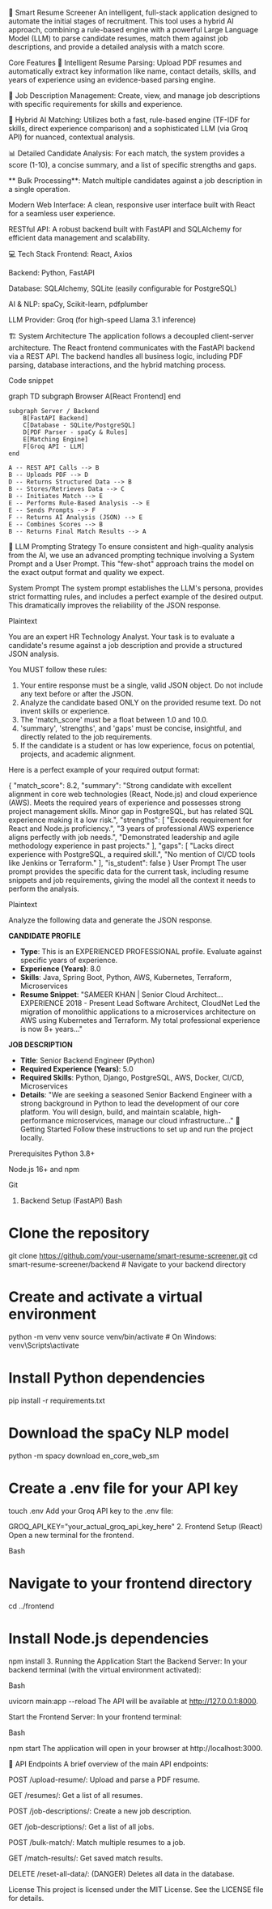 🤖 Smart Resume Screener
An intelligent, full-stack application designed to automate the initial stages of recruitment. This tool uses a hybrid AI approach, combining a rule-based engine with a powerful Large Language Model (LLM) to parse candidate resumes, match them against job descriptions, and provide a detailed analysis with a match score.

Core Features
📄 Intelligent Resume Parsing: Upload PDF resumes and automatically extract key information like name, contact details, skills, and years of experience using an evidence-based parsing engine.

💼 Job Description Management: Create, view, and manage job descriptions with specific requirements for skills and experience.

🧠 Hybrid AI Matching: Utilizes both a fast, rule-based engine (TF-IDF for skills, direct experience comparison) and a sophisticated LLM (via Groq API) for nuanced, contextual analysis.

📊 Detailed Candidate Analysis: For each match, the system provides a score (1-10), a concise summary, and a list of specific strengths and gaps.

** Bulk Processing**: Match multiple candidates against a job description in a single operation.

Modern Web Interface: A clean, responsive user interface built with React for a seamless user experience.

RESTful API: A robust backend built with FastAPI and SQLAlchemy for efficient data management and scalability.

💻 Tech Stack
Frontend: React, Axios

Backend: Python, FastAPI

Database: SQLAlchemy, SQLite (easily configurable for PostgreSQL)

AI & NLP: spaCy, Scikit-learn, pdfplumber

LLM Provider: Groq (for high-speed Llama 3.1 inference)

🏗️ System Architecture
The application follows a decoupled client-server architecture. The React frontend communicates with the FastAPI backend via a REST API. The backend handles all business logic, including PDF parsing, database interactions, and the hybrid matching process.

Code snippet

graph TD
    subgraph Browser
        A[React Frontend]
    end

    subgraph Server / Backend
        B[FastAPI Backend]
        C[Database - SQLite/PostgreSQL]
        D[PDF Parser - spaCy & Rules]
        E[Matching Engine]
        F[Groq API - LLM]
    end

    A -- REST API Calls --> B
    B -- Uploads PDF --> D
    D -- Returns Structured Data --> B
    B -- Stores/Retrieves Data --> C
    B -- Initiates Match --> E
    E -- Performs Rule-Based Analysis --> E
    E -- Sends Prompts --> F
    F -- Returns AI Analysis (JSON) --> E
    E -- Combines Scores --> B
    B -- Returns Final Match Results --> A
🧠 LLM Prompting Strategy
To ensure consistent and high-quality analysis from the AI, we use an advanced prompting technique involving a System Prompt and a User Prompt. This "few-shot" approach trains the model on the exact output format and quality we expect.

System Prompt
The system prompt establishes the LLM's persona, provides strict formatting rules, and includes a perfect example of the desired output. This dramatically improves the reliability of the JSON response.

Plaintext

You are an expert HR Technology Analyst. Your task is to evaluate a candidate's resume against a job description and provide a structured JSON analysis.

You MUST follow these rules:
1.  Your entire response must be a single, valid JSON object. Do not include any text before or after the JSON.
2.  Analyze the candidate based ONLY on the provided resume text. Do not invent skills or experience.
3.  The 'match_score' must be a float between 1.0 and 10.0.
4.  'summary', 'strengths', and 'gaps' must be concise, insightful, and directly related to the job requirements.
5.  If the candidate is a student or has low experience, focus on potential, projects, and academic alignment.

Here is a perfect example of your required output format:

{
  "match_score": 8.2,
  "summary": "Strong candidate with excellent alignment in core web technologies (React, Node.js) and cloud experience (AWS). Meets the required years of experience and possesses strong project management skills. Minor gap in PostgreSQL, but has related SQL experience making it a low risk.",
  "strengths": [
    "Exceeds requirement for React and Node.js proficiency.",
    "3 years of professional AWS experience aligns perfectly with job needs.",
    "Demonstrated leadership and agile methodology experience in past projects."
  ],
  "gaps": [
    "Lacks direct experience with PostgreSQL, a required skill.",
    "No mention of CI/CD tools like Jenkins or Terraform."
  ],
  "is_student": false
}
User Prompt
The user prompt provides the specific data for the current task, including resume snippets and job requirements, giving the model all the context it needs to perform the analysis.

Plaintext

Analyze the following data and generate the JSON response.

**CANDIDATE PROFILE**
- **Type**: This is an EXPERIENCED PROFESSIONAL profile. Evaluate against specific years of experience.
- **Experience (Years)**: 8.0
- **Skills**: Java, Spring Boot, Python, AWS, Kubernetes, Terraform, Microservices
- **Resume Snippet**: "SAMEER KHAN | Senior Cloud Architect... EXPERIENCE 2018 - Present Lead Software Architect, CloudNet Led the migration of monolithic applications to a microservices architecture on AWS using Kubernetes and Terraform. My total professional experience is now 8+ years..."

**JOB DESCRIPTION**
- **Title**: Senior Backend Engineer (Python)
- **Required Experience (Years)**: 5.0
- **Required Skills**: Python, Django, PostgreSQL, AWS, Docker, CI/CD, Microservices
- **Details**: "We are seeking a seasoned Senior Backend Engineer with a strong background in Python to lead the development of our core platform. You will design, build, and maintain scalable, high-performance microservices, manage our cloud infrastructure..."
🚀 Getting Started
Follow these instructions to set up and run the project locally.

Prerequisites
Python 3.8+

Node.js 16+ and npm

Git

1. Backend Setup (FastAPI)
Bash

# Clone the repository
git clone https://github.com/your-username/smart-resume-screener.git
cd smart-resume-screener/backend # Navigate to your backend directory

# Create and activate a virtual environment
python -m venv venv
source venv/bin/activate  # On Windows: venv\Scripts\activate

# Install Python dependencies
pip install -r requirements.txt

# Download the spaCy NLP model
python -m spacy download en_core_web_sm

# Create a .env file for your API key
touch .env
Add your Groq API key to the .env file:

GROQ_API_KEY="your_actual_groq_api_key_here"
2. Frontend Setup (React)
Open a new terminal for the frontend.

Bash

# Navigate to your frontend directory
cd ../frontend

# Install Node.js dependencies
npm install
3. Running the Application
Start the Backend Server:
In your backend terminal (with the virtual environment activated):

Bash

uvicorn main:app --reload
The API will be available at http://127.0.0.1:8000.

Start the Frontend Server:
In your frontend terminal:

Bash

npm start
The application will open in your browser at http://localhost:3000.

📜 API Endpoints
A brief overview of the main API endpoints:

POST /upload-resume/: Upload and parse a PDF resume.

GET /resumes/: Get a list of all resumes.

POST /job-descriptions/: Create a new job description.

GET /job-descriptions/: Get a list of all jobs.

POST /bulk-match/: Match multiple resumes to a job.

GET /match-results/: Get saved match results.

DELETE /reset-all-data/: (DANGER) Deletes all data in the database.

License
This project is licensed under the MIT License. See the LICENSE file for details.